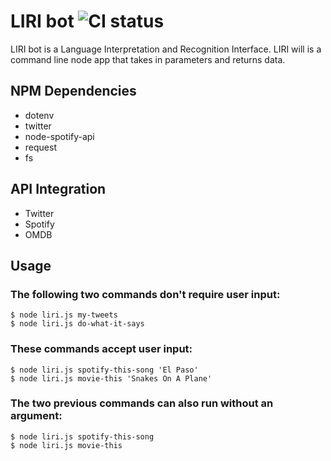 # LIRI bot ![CI status](https://img.shields.io/badge/build-beta-brightgreen.svg)

LIRI bot is a Language Interpretation and Recognition Interface. LIRI will is a command line node app that takes in parameters and returns data.

## NPM Dependencies
* dotenv
* twitter
* node-spotify-api
* request
* fs

## API Integration
* Twitter
* Spotify
* OMDB


## Usage
### The following two commands don't require user input:
```
$ node liri.js my-tweets
$ node liri.js do-what-it-says
```

### These commands accept user input:
```
$ node liri.js spotify-this-song 'El Paso'
$ node liri.js movie-this 'Snakes On A Plane'
```

### The two previous commands can also run without an argument:
```
$ node liri.js spotify-this-song
$ node liri.js movie-this
``` 
